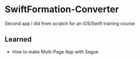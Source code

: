 # SwiftFormation-Converter

Second app I did from scratch for an iOS/Swift training course

## Learned
- How to make Multi-Page App with Segue

